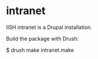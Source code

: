 intranet
========

IISH intranet is a Drupal installation.

Build the package with Drush:

$ drush make intranet.make
